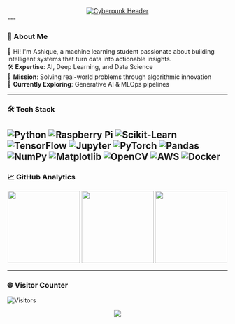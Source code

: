 <div align="center">
  <a href="https://git.io/typing-svg">
    <img src="https://readme-typing-svg.herokuapp.com?font=Orbitron&size=28&duration=2500&pause=500&color=00FF9D&background=000000&center=true&width=435&lines=CONSOLE%3E%3E_+USER%3AAshique;ML%2FAI+PROTOCOLS+ACTIVE;%5B%2F%5D+Compiling+Future..." alt="Cyberpunk Header">
  </a>
</div>
---

### 🧠 About Me  
👋 Hi! I'm Ashique, a machine learning student passionate about building intelligent systems that turn data into actionable insights.  
🛠️ **Expertise**: AI, Deep Learning, and Data Science  
🚀 **Mission**: Solving real-world problems through algorithmic innovation  
🌱 **Currently Exploring**: Generative AI & MLOps pipelines  

---

### 🛠️ Tech Stack  
![Python](https://img.shields.io/badge/Python-3776AB?style=for-the-badge&logo=python&logoColor=white)
![Raspberry Pi](https://img.shields.io/badge/Raspberry_Pi-C51A4A?style=for-the-badge&logo=raspberrypi&logoColor=white)
![Scikit-Learn](https://img.shields.io/badge/scikit--learn-F7931E?style=for-the-badge&logo=scikit-learn&logoColor=white)
![TensorFlow](https://img.shields.io/badge/TensorFlow-FF6F00?style=for-the-badge&logo=tensorflow&logoColor=white)
![Jupyter](https://img.shields.io/badge/Jupyter-F37626?style=for-the-badge&logo=jupyter&logoColor=white)
![PyTorch](https://img.shields.io/badge/PyTorch-EE4C2C?style=for-the-badge&logo=pytorch&logoColor=white)
![Pandas](https://img.shields.io/badge/Pandas-150458?style=for-the-badge&logo=pandas&logoColor=white)
![NumPy](https://img.shields.io/badge/NumPy-013243?style=for-the-badge&logo=numpy&logoColor=white)
![Matplotlib](https://img.shields.io/badge/Matplotlib-11557C?style=for-the-badge&logo=matplotlib&logoColor=white)
![OpenCV](https://img.shields.io/badge/OpenCV-5C3EE8?style=for-the-badge&logo=opencv&logoColor=white)
![AWS](https://img.shields.io/badge/AWS-232F3E?style=for-the-badge&logo=amazon-aws)
![Docker](https://img.shields.io/badge/Docker-2496ED?style=for-the-badge&logo=docker&logoColor=white)
---

### 📈 GitHub Analytics  
<div align="center">
  <img height="165" src="https://github-readme-stats.vercel.app/api?username=ashique-exe&show_icons=true&theme=radical&count_private=true&include_all_commits=true">
  <img height="165" src="https://github-readme-streak-stats.herokuapp.com/?user=ashique-exe&theme=radical">
  <img height="165" src="https://github-readme-stats.vercel.app/api/top-langs/?username=ashique-exe&layout=compact&theme=radical&langs_count=8&hide=html,css">
</div>

---

### 🌐 Visitor Counter  
![Visitors](https://api.visitorbadge.io/api/visitors?path=https%3A%2F%2Fgithub.com%2Fashique-exe&countColor=%234A90E2)

<div align="center">
  <img src="https://user-images.githubusercontent.com/73097560/115834477-dbab4500-a447-11eb-908a-139a6edaec5c.gif" />
</div>
